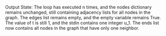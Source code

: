 Output State: The loop has executed n times, and the nodes dictionary remains unchanged, still containing adjacency lists for all nodes in the graph. The edges list remains empty, and the empty variable remains True. The value of t is still 1, and the stdin contains one integer u_1. The ends list now contains all nodes in the graph that have only one neighbor.